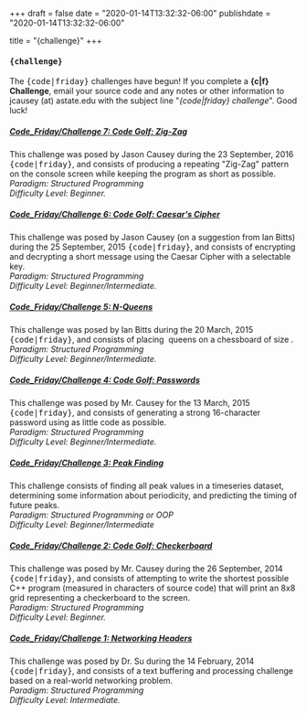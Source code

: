 +++
draft = false
date = "2020-01-14T13:32:32-06:00"
publishdate = "2020-01-14T13:32:32-06:00"

title = "{challenge}"
+++

<h4><strong><tt>{challenge}</tt></strong></h4>

<p>The <tt>{code|friday}</tt> challenges have begun! If you complete a <strong>{c|f} Challenge</strong>, email your source code and any notes or other information to jcausey (at) astate.edu with the subject line "<em>{code|friday} challenge</em>". Good luck!</p>

<h5 class='article-head'><a href="/challenges/code_golf_zig-zag" title="Code Friday/Challenge 7: Code Golf: Zig-Zag">Code_Friday/Challenge 7: Code Golf: Zig-Zag</a> </h5>
<p>This challenge was posed by Jason Causey during the 23 September, 2016 <tt>{code|friday}</tt>, and consists of producing a repeating "Zig-Zag" pattern on the console screen while keeping the program as short as possible.<br /><em>Paradigm: Structured Programming<br />
    Difficulty Level: Beginner. </em></p>

<h5 class='article-head'><a href="/challenges/code_golf_caesars_cipher" title="Code Friday/Challenge 6: Code Golf: Caesar's Cipher">Code_Friday/Challenge 6: Code Golf: Caesar's Cipher</a> </h5>
<p>This challenge was posed by Jason Causey (on a suggestion from Ian Bitts) during the 25 September, 2015 <tt>{code|friday}</tt>, and consists of encrypting and decrypting a short message using the Caesar Cipher with a selectable key.<br /><em>Paradigm: Structured Programming<br />
    Difficulty Level: Beginner/Intermediate. </em></p>

<h5 class='article-head'><a href="/challenges/n_queens" title="Code Friday/Challenge 5: N-Queens">Code_Friday/Challenge 5: N-Queens</a> </h5>
<p>This challenge was posed by Ian Bitts during the 20 March, 2015 <tt>{code|friday}</tt>, and consists of placing <math>n</math> queens on a chessboard of size <math>n &times; n</math>.<br /><em>Paradigm: Structured Programming<br />
    Difficulty Level: Beginner/Intermediate. </em></p>

<h5 class='article-head'><a href="/challenges/code_golf_passwords" title="Code Friday/Challenge 4: Code Golf: Passwords">Code_Friday/Challenge 4: Code Golf: Passwords</a> </h5>
<p>This challenge was posed by Mr. Causey for the 13 March, 2015 <tt>{code|friday}</tt>, and consists of generating a strong 16-character password using as little code as possible.<br /><em>Paradigm: Structured Programming<br />
    Difficulty Level: Beginner/Intermediate. </em></p>

<h5 class='article-head'><a href="/challenges/peak_finding" title="Code Friday/Challenge 3: Peak Finding">Code_Friday/Challenge 3: Peak Finding</a> </h5>
<p>This challenge consists of finding all peak values in a timeseries dataset, determining some information about periodicity, and predicting the timing of future peaks.<br /><em>Paradigm: Structured Programming or OOP<br />
    Difficulty Level: Beginner/Intermediate </em></p>

<h5 class='article-head'><a href="https://wiki.cs.astate.edu/index.php/Code_Friday/Challenge_2:_Code_Golf:_Checkerboard" title="Code Friday/Challenge 2: Code Golf: Checkerboard">Code_Friday/Challenge 2: Code Golf: Checkerboard</a> </h5>
<p>This challenge was posed by Mr. Causey during the 26 September, 2014 <tt>{code|friday}</tt>, and consists of attempting to write the shortest possible C++ program (measured in characters of source code) that will print an 8x8 grid representing a checkerboard to the screen.<br /><em>Paradigm: Structured Programming<br />
    Difficulty Level: Beginner. </em></p>

<h5 class='article-head'><a href="https://wiki.cs.astate.edu/index.php/Code_Friday/Challenge_1:_Networking_Headers" title="Code Friday/Challenge 1: Networking Headers">Code_Friday/Challenge 1: Networking Headers</a> </h5>
<p>This challenge was posed by Dr. Su during the 14 February, 2014 <tt>{code|friday}</tt>, and consists of a text buffering and processing challenge based on a real-world networking problem.<br /><em>Paradigm: Structured Programming<br />
    Difficulty Level: Intermediate. </em></p>

